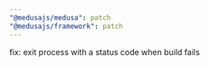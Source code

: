 ```yaml
---
"@medusajs/medusa": patch
"@medusajs/framework": patch
---
```


fix: exit process with a status code when build fails
